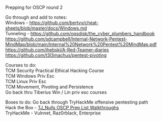 Prepping for OSCP round 2   

Go through and add to notes:   
Windows - https://github.com/bertvv/cheat-sheets/blob/master/docs/Windows.md   
Tunneling - https://github.com/opsdisk/the_cyber_plumbers_handbook   
https://github.com/sdcampbell/Internal-Network-Pentest-MindMap/blob/main/Internal%20Network%20Pentest%20MindMap.pdf   
https://github.com/ihebski/A-Red-Teamer-diaries    
https://github.com/t3l3machus/pentest-pivoting  

Courses to do:  
TCM Security Practical Ethical Hacking Course  
TCM Windows Priv Esc   
TCM Linux Priv Esc   
TCM Movement, Pivoting and Persistence  
Go back thru Tiberius Win / Lin priv esc courses  

Boxes to do: 
Go back through TryHackMe offensive pentesting path  
Hack the Box - [TJ_Nulls OSCP Prep List Walkthroughs](https://www.youtube.com/playlist?list=PLidcsTyj9JXK-fnabFLVEvHinQ14Jy5tf)     
TryHackMe - Vulnnet, Raz0rblack, Enterprise   
